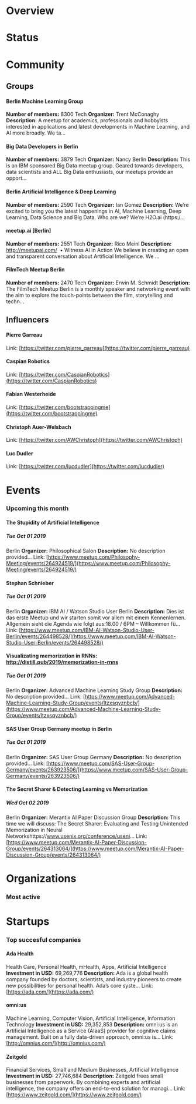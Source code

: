 <!-- TITLE: Berlin AI -->
<!-- SUBTITLE: ECOSYSTEM -->




<div class=CityPageSpecific>

# Overview
<div class=overview>

</div>

# Status
<div class=status>

</div>

</div>

# Community

## Groups
<div class=groups>

#### Berlin Machine Learning Group
**Number of members:** 8300
Tech
**Organizer:** Trent McConaghy
**Description:** A meetup for academics, professionals and hobbyists interested in applications and latest developments in Machine Learning, and AI more broadly. We ta...

#### Big Data Developers in Berlin
**Number of members:** 3879
Tech
**Organizer:** Nancy Berlin
**Description:** This is an IBM sponsored Big Data meetup group. Geared towards developers, data scientists and ALL Big Data enthusiasts, our meetups provide an opport...

#### Berlin Artificial Intelligence & Deep Learning
**Number of members:** 2590
Tech
**Organizer:** Ian Gomez
**Description:** We’re excited to bring you the latest happenings in AI, Machine Learning, Deep Learning, Data Science and Big Data.  Who are we? We’re H2O.ai (https:/...

#### meetup.ai [Berlin]
**Number of members:** 2551
Tech
**Organizer:** Rico Meinl
**Description:**  http://meetupai.com/&nbsp; •&nbsp;Witness AI in Action We believe in creating an open and transparent conversation about Artificial Intelligence. We ...

#### FilmTech Meetup Berlin
**Number of members:** 2470
Tech
**Organizer:** Erwin M. Schmidt
**Description:** The FilmTech Meetup Berlin is a monthly speaker and networking event with the aim to explore the touch-points between the film, storytelling and techn...


</div>

## Influencers
<div class=influencers>

#### Pierre Garreau
Link: [https://twitter.com/pierre_garreau](https://twitter.com/pierre_garreau)

#### Caspian Robotics
Link: [https://twitter.com/CaspianRobotics](https://twitter.com/CaspianRobotics)

#### Fabian Westerheide
Link: [https://twitter.com/bootstrappingme](https://twitter.com/bootstrappingme)

#### Christoph Auer-Welsbach
Link: [https://twitter.com/AWChristoph](https://twitter.com/AWChristoph)

#### Luc Dudler
Link: [https://twitter.com/lucdudler](https://twitter.com/lucdudler)


</div>

# Events
### Upcoming this month
<div class=events>

#### The Stupidity of Artificial Intelligence
##### Tue Oct 01 2019
Berlin
**Organizer:** Philosophical Salon
**Description:** No description provided...
Link: [https://www.meetup.com/Philosophy-Meeting/events/264924519/](https://www.meetup.com/Philosophy-Meeting/events/264924519/)

#### Stephan Schnieber
##### Tue Oct 01 2019
Berlin
**Organizer:** IBM AI / Watson Studio User Berlin
**Description:** Dies ist das erste Meetup und wir starten somit vor allem mit einem Kennenlernen. Allgemein sieht die Agenda wie folgt aus:18.00 / 6PM – Willkommen fü...
Link: [https://www.meetup.com/IBM-AI-Watson-Studio-User-Berlin/events/264498528/](https://www.meetup.com/IBM-AI-Watson-Studio-User-Berlin/events/264498528/)

#### Visualizating memorization in RNNs: http://distill.pub/2019/memorization-in-rnns
##### Tue Oct 01 2019
Berlin
**Organizer:** Advanced Machine Learning Study Group
**Description:** No description provided...
Link: [https://www.meetup.com/Advanced-Machine-Learning-Study-Group/events/ltzxsqyznbcb/](https://www.meetup.com/Advanced-Machine-Learning-Study-Group/events/ltzxsqyznbcb/)

#### SAS User Group Germany meetup in Berlin
##### Tue Oct 01 2019
Berlin
**Organizer:** SAS User Group Germany
**Description:** No description provided...
Link: [https://www.meetup.com/SAS-User-Group-Germany/events/263923506/](https://www.meetup.com/SAS-User-Group-Germany/events/263923506/)

#### The Secret Sharer & Detecting Learning vs Memorization
##### Wed Oct 02 2019
Berlin
**Organizer:** Merantix AI Paper Discussion Group
**Description:** This time we will discuss: The Secret Sharer: Evaluating and Testing Unintended Memorization in Neural Networkshttps://www.usenix.org/conference/useni...
Link: [https://www.meetup.com/Merantix-AI-Paper-Discussion-Group/events/264313064/](https://www.meetup.com/Merantix-AI-Paper-Discussion-Group/events/264313064/)


</div>

# Organizations
### Most active
<div class=organizations>


</div>

# Startups
### Top succesful companies
<div class=startups>

#### Ada Health
Health Care, Personal Health, mHealth, Apps, Artificial Intelligence
**Investment in USD:** 69,269,776
**Description:** Ada is a global health company founded by doctors, scientists, and industry pioneers to create new possibilities for personal health. Ada’s core syste...
Link: [https://ada.com/](https://ada.com/)

#### omni:us
Machine Learning, Computer Vision, Artificial Intelligence, Information Technology
**Investment in USD:** 29,352,853
**Description:** omni:us is an Artificial Intelligence as a Service (AIaaS) provider for cognitive claims management. Built on a fully data-driven approach, omni:us is...
Link: [http://omnius.com/](http://omnius.com/)

#### Zeitgold
Financial Services, Small and Medium Businesses, Artificial Intelligence
**Investment in USD:** 27,746,684
**Description:** Zeitgold frees small businesses from paperwork. By combining experts and artificial intelligence, the company offers an end-to-end solution for managi...
Link: [https://www.zeitgold.com/](https://www.zeitgold.com/)



</div>




